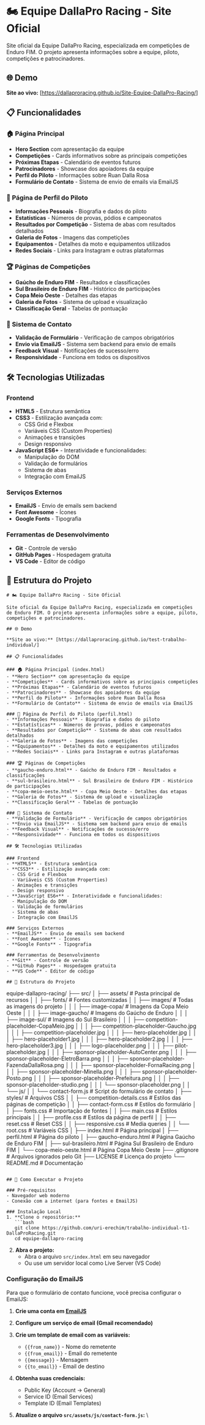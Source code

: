 # 🏍️ Equipe DallaPro Racing - Site Oficial

Site oficial da Equipe DallaPro Racing, especializada em competições de Enduro FIM. O projeto apresenta informações sobre a equipe, piloto, competições e patrocinadores.

## 🌐 Demo

**Site ao vivo:** [https://dallaproracing.github.io/Site-Equipe-DallaPro-Racing/]
## 📋 Funcionalidades

### 🏠 Página Principal
- **Hero Section** com apresentação da equipe
- **Competições** - Cards informativos sobre as principais competições
- **Próximas Etapas** - Calendário de eventos futuros
- **Patrocinadores** - Showcase dos apoiadores da equipe
- **Perfil do Piloto** - Informações sobre Ruan Dalla Rosa
- **Formulário de Contato** - Sistema de envio de emails via EmailJS

### 👤 Página de Perfil do Piloto
- **Informações Pessoais** - Biografia e dados do piloto
- **Estatísticas** - Números de provas, pódios e campeonatos
- **Resultados por Competição** - Sistema de abas com resultados detalhados
- **Galeria de Fotos** - Imagens das competições
- **Equipamentos** - Detalhes da moto e equipamentos utilizados
- **Redes Sociais** - Links para Instagram e outras plataformas

### 🏆 Páginas de Competições
- **Gaúcho de Enduro FIM** - Resultados e classificações
- **Sul Brasileiro de Enduro FIM** - Histórico de participações
- **Copa Meio Oeste** - Detalhes das etapas
- **Galeria de Fotos** - Sistema de upload e visualização
- **Classificação Geral** - Tabelas de pontuação

### 📧 Sistema de Contato
- **Validação de Formulário** - Verificação de campos obrigatórios
- **Envio via EmailJS** - Sistema sem backend para envio de emails
- **Feedback Visual** - Notificações de sucesso/erro
- **Responsividade** - Funciona em todos os dispositivos

## 🛠️ Tecnologias Utilizadas

### Frontend
- **HTML5** - Estrutura semântica
- **CSS3** - Estilização avançada com:
  - CSS Grid e Flexbox
  - Variáveis CSS (Custom Properties)
  - Animações e transições
  - Design responsivo
- **JavaScript ES6+** - Interatividade e funcionalidades:
  - Manipulação do DOM
  - Validação de formulários
  - Sistema de abas
  - Integração com EmailJS

### Serviços Externos
- **EmailJS** - Envio de emails sem backend
- **Font Awesome** - Ícones
- **Google Fonts** - Tipografia

### Ferramentas de Desenvolvimento
- **Git** - Controle de versão
- **GitHub Pages** - Hospedagem gratuita
- **VS Code** - Editor de código

## 📁 Estrutura do Projeto

```
# 🏍️ Equipe DallaPro Racing - Site Oficial

Site oficial da Equipe DallaPro Racing, especializada em competições de Enduro FIM. O projeto apresenta informações sobre a equipe, piloto, competições e patrocinadores.

## 🌐 Demo

**Site ao vivo:** [https://dallaproracing.github.io/test-trabalho-individual/]

## 📋 Funcionalidades

### 🏠 Página Principal (index.html)
- **Hero Section** com apresentação da equipe
- **Competições** - Cards informativos sobre as principais competições
- **Próximas Etapas** - Calendário de eventos futuros
- **Patrocinadores** - Showcase dos apoiadores da equipe
- **Perfil do Piloto** - Informações sobre Ruan Dalla Rosa
- **Formulário de Contato** - Sistema de envio de emails via EmailJS

### 👤 Página de Perfil do Piloto (perfil.html)
- **Informações Pessoais** - Biografia e dados do piloto
- **Estatísticas** - Números de provas, pódios e campeonatos
- **Resultados por Competição** - Sistema de abas com resultados detalhados
- **Galeria de Fotos** - Imagens das competições
- **Equipamentos** - Detalhes da moto e equipamentos utilizados
- **Redes Sociais** - Links para Instagram e outras plataformas

### 🏆 Páginas de Competições
- **gaucho-enduro.html** - Gaúcho de Enduro FIM - Resultados e classificações
- **sul-brasileiro.html** - Sul Brasileiro de Enduro FIM - Histórico de participações
- **copa-meio-oeste.html** - Copa Meio Oeste - Detalhes das etapas
- **Galeria de Fotos** - Sistema de upload e visualização
- **Classificação Geral** - Tabelas de pontuação

### 📧 Sistema de Contato
- **Validação de Formulário** - Verificação de campos obrigatórios
- **Envio via EmailJS** - Sistema sem backend para envio de emails
- **Feedback Visual** - Notificações de sucesso/erro
- **Responsividade** - Funciona em todos os dispositivos

## 🛠️ Tecnologias Utilizadas

### Frontend
- **HTML5** - Estrutura semântica
- **CSS3** - Estilização avançada com:
  - CSS Grid e Flexbox
  - Variáveis CSS (Custom Properties)
  - Animações e transições
  - Design responsivo
- **JavaScript ES6+** - Interatividade e funcionalidades:
  - Manipulação do DOM
  - Validação de formulários
  - Sistema de abas
  - Integração com EmailJS

### Serviços Externos
- **EmailJS** - Envio de emails sem backend
- **Font Awesome** - Ícones
- **Google Fonts** - Tipografia

### Ferramentas de Desenvolvimento
- **Git** - Controle de versão
- **GitHub Pages** - Hospedagem gratuita
- **VS Code** - Editor de código

## 📁 Estrutura do Projeto

```
equipe-dallapro-racing/
├── src/
│   ├── assets/                   # Pasta principal de recursos
│   │   ├── fonts/               # Fontes customizadas
│   │   ├── images/              # Todas as imagens do projeto
│   │   │   ├── image-copa/      # Imagens da Copa Meio Oeste
│   │   │   ├── image-gaucho/    # Imagens do Gaúcho de Enduro
│   │   │   ├── image-sul/       # Imagens do Sul Brasileiro
│   │   │   ├── competition-placeholder-CopaMeio.jpg
│   │   │   ├── competition-placeholder-Gaucho.jpg
│   │   │   ├── competition-placeholder.jpg
│   │   │   ├── hero-placeholder.jpg
│   │   │   ├── hero-placeholder1.jpg
│   │   │   ├── hero-placeholder2.jpg
│   │   │   ├── hero-placeholder3.jpg
│   │   │   ├── logo-placeholder.png
│   │   │   ├── pilot-placeholder.jpg
│   │   │   ├── sponsor-placeholder-AutoCenter.png
│   │   │   ├── sponsor-placeholder-EletroBarra.png
│   │   │   ├── sponsor-placeholder-FazendaDallaRosa.png
│   │   │   ├── sponsor-placeholder-FornaRacing.png
│   │   │   ├── sponsor-placeholder-Minella.png
│   │   │   ├── sponsor-placeholder-Posto.png
│   │   │   ├── sponsor-placeholder-Prefeitura.png
│   │   │   ├── sponsor-placeholder-studio.png
│   │   │   └── sponsor-placeholder.png
│   │   └── js/
│   │       └── contact-form.js  # Script do formulário de contato
│   ├── styles/                  # Arquivos CSS
│   │   ├── competition-details.css  # Estilos das páginas de competição
│   │   ├── contact-form.css     # Estilos do formulário
│   │   ├── fonts.css            # Importação de fontes
│   │   ├── main.css             # Estilos principais
│   │   ├── profile.css          # Estilos da página de perfil
│   │   ├── reset.css            # Reset CSS
│   │   ├── responsive.css       # Media queries
│   │   └── root.css             # Variáveis CSS
│   ├── index.html               # Página principal
│   ├── perfil.html              # Página do piloto
│   ├── gaucho-enduro.html       # Página Gaúcho de Enduro FIM
│   ├── sul-brasileiro.html      # Página Sul Brasileiro de Enduro FIM
│   └── copa-meio-oeste.html     # Página Copa Meio Oeste
├── .gitignore                   # Arquivos ignorados pelo Git
├── LICENSE                      # Licença do projeto
└── README.md                    # Documentação
```

## 🚀 Como Executar o Projeto

### Pré-requisitos
- Navegador web moderno
- Conexão com a internet (para fontes e EmailJS)

### Instalação Local
1. **Clone o repositório:**
   ```bash
   git clone https://github.com/uri-erechim/trabalho-individual-t1-DallaProRacing.git
   cd equipe-dallapro-racing
   ```

2. **Abra o projeto:**
   - Abra o arquivo `src/index.html` em seu navegador
   - Ou use um servidor local como Live Server (VS Code)

### Configuração do EmailJS
Para que o formulário de contato funcione, você precisa configurar o EmailJS:

1. **Crie uma conta em [EmailJS](https://www.emailjs.com/)**

2. **Configure um serviço de email (Gmail recomendado)**

3. **Crie um template de email com as variáveis:**
   - `{{from_name}}` - Nome do remetente
   - `{{from_email}}` - Email do remetente
   - `{{message}}` - Mensagem
   - `{{to_email}}` - Email de destino

4. **Obtenha suas credenciais:**
   - Public Key (Account → General)
   - Service ID (Email Services)
   - Template ID (Email Templates)

5. **Atualize o arquivo `src/assets/js/contact-form.js`:**
   \
